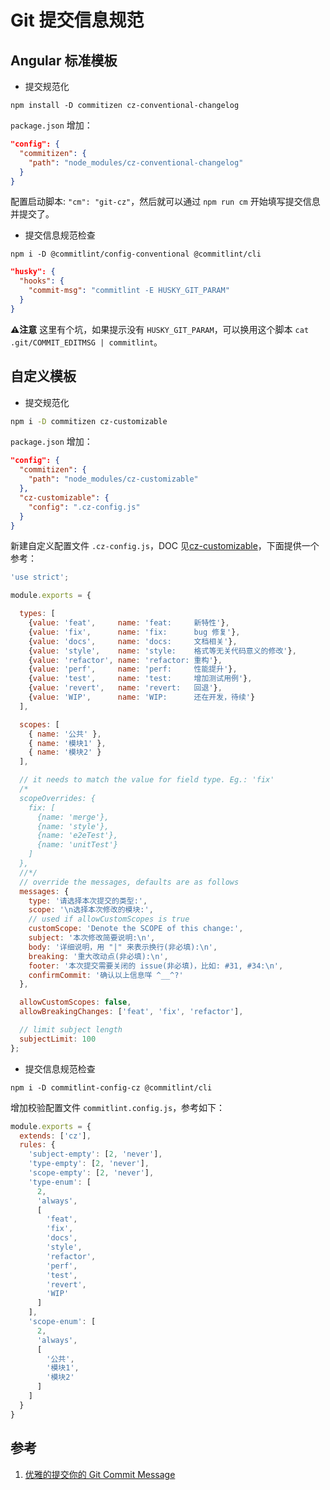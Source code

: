 # Git 提交信息规范


## Angular 标准模板

* 提交规范化

```shell
npm install -D commitizen cz-conventional-changelog

```

`package.json` 增加：

```json
"config": {
  "commitizen": {
    "path": "node_modules/cz-conventional-changelog"
  }
}
```

配置启动脚本: `"cm": "git-cz"`，然后就可以通过 `npm run cm` 开始填写提交信息并提交了。

* 提交信息规范检查

```shell
npm i -D @commitlint/config-conventional @commitlint/cli
```

```json
"husky": {
  "hooks": {
    "commit-msg": "commitlint -E HUSKY_GIT_PARAM"
  }
}
```

**⚠️注意** 这里有个坑，如果提示没有 `HUSKY_GIT_PARAM`，可以换用这个脚本 `cat .git/COMMIT_EDITMSG | commitlint`。

## 自定义模板

* 提交规范化

```bash
npm i -D commitizen cz-customizable
```

`package.json` 增加：

```json
"config": {
  "commitizen": {
    "path": "node_modules/cz-customizable"
  },
  "cz-customizable": {
    "config": ".cz-config.js"
  }
}
```

新建自定义配置文件 `.cz-config.js`，DOC 见[cz-customizable](https://github.com/leonardoanalista/cz-customizable)，下面提供一个参考：

```js
'use strict';

module.exports = {

  types: [
    {value: 'feat',     name: 'feat:     新特性'},
    {value: 'fix',      name: 'fix:      bug 修复'},
    {value: 'docs',     name: 'docs:     文档相关'},
    {value: 'style',    name: 'style:    格式等无关代码意义的修改'},
    {value: 'refactor', name: 'refactor: 重构'},
    {value: 'perf',     name: 'perf:     性能提升'},
    {value: 'test',     name: 'test:     增加测试用例'},
    {value: 'revert',   name: 'revert:   回退'},
    {value: 'WIP',      name: 'WIP:      还在开发，待续'}
  ],

  scopes: [
    { name: '公共' },
    { name: '模块1' },
    { name: '模块2' }
  ],

  // it needs to match the value for field type. Eg.: 'fix'
  /*
  scopeOverrides: {
    fix: [
      {name: 'merge'},
      {name: 'style'},
      {name: 'e2eTest'},
      {name: 'unitTest'}
    ]
  },
  //*/
  // override the messages, defaults are as follows
  messages: {
    type: '请选择本次提交的类型:',
    scope: '\n选择本次修改的模块:',
    // used if allowCustomScopes is true
    customScope: 'Denote the SCOPE of this change:',
    subject: '本次修改简要说明:\n',
    body: '详细说明，用 "|" 来表示换行(非必填):\n',
    breaking: '重大改动点(非必填):\n',
    footer: '本次提交需要关闭的 issue(非必填)，比如: #31, #34:\n',
    confirmCommit: '确认以上信息咩 ^__^?'
  },

  allowCustomScopes: false,
  allowBreakingChanges: ['feat', 'fix', 'refactor'],

  // limit subject length
  subjectLimit: 100
};
```

* 提交信息规范检查

```shell
npm i -D commitlint-config-cz @commitlint/cli
```

增加校验配置文件 `commitlint.config.js`，参考如下：

```js
module.exports = {
  extends: ['cz'],
  rules: {
    'subject-empty': [2, 'never'],
    'type-empty': [2, 'never'],
    'scope-empty': [2, 'never'],
    'type-enum': [
      2,
      'always',
      [
        'feat',
        'fix',
        'docs',
        'style',
        'refactor',
        'perf',
        'test',
        'revert',
        'WIP'
      ]
    ],
    'scope-enum': [
      2,
      'always',
      [
        '公共',
        '模块1',
        '模块2'
      ]
    ]
  }
}

```

## 参考

1. [优雅的提交你的 Git Commit Message](https://zhuanlan.zhihu.com/p/34223150)
